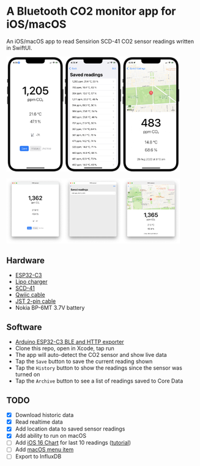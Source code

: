 # A Bluetooth CO2 monitor app for iOS/macOS

An iOS/macOS app to read Sensirion SCD-41 CO2 sensor readings written in SwiftUI.

<img src="co2-sensor-ios.png" width="30%"><img src="saved-readings-ios.png" width="30%"><img src="saved-reading-detail-ios.png" width="30%">

<img src="co2-sensor-macos.png" width="30%"><img src="saved-readings.png" width="30%"><img src="saved-reading-detail.png" width="30%">

## Hardware

* [ESP32-C3](https://core-electronics.com.au/adafruit-qt-py-esp32-c3-wifi-dev-board-with-stemma-qt.html)
* [Lipo charger](https://core-electronics.com.au/adafruit-liion-or-lipoly-charger-bff-add-on-for-qt-py.html)
* [SCD-41](https://core-electronics.com.au/adafruit-scd-41-ndir-co2-temperature-and-humidity-sensor-stemma-qt-qwiic.html)
* [Qwiic cable](https://core-electronics.com.au/flexible-qwiic-cable-50mm.html)
* [JST 2-pin cable](https://core-electronics.com.au/jst-2-pin-cable.html)
* Nokia BP-6MT 3.7V battery

## Software

* [Arduino ESP32-C3 BLE and HTTP exporter](https://github.com/sighmon/co2_sensor_scd4x_esp32_http_server/tree/add/4-adafruit-qt-py-esp32-c3)
* Clone this repo, open in Xcode, tap run
* The app will auto-detect the CO2 sensor and show live data
* Tap the `Save` button to save the current reading shown
* Tap the `History` button to show the readings since the sensor was turned on
* Tap the `Archive` button to see a list of readings saved to Core Data

## TODO

- [x] Download historic data
- [x] Read realtime data
- [x] Add location data to saved sensor readings
- [x] Add ability to run on macOS
- [ ] Add [iOS 16 Chart](https://developer.apple.com/documentation/charts) for last 10 readings ([tutorial](https://www.appcoda.com/swiftui-line-charts/))
- [ ] Add [macOS menu item](https://sarunw.com/posts/swiftui-menu-bar-app/)
- [ ] Export to InfluxDB
